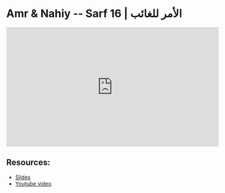 # Amr & Nahiy --  Sarf 16 | الأمر للغائب

<iframe width="560" height="315" src="https://www.youtube-nocookie.com/embed/z_ChsDMT5rg?start=0" frameborder="0" allow="accelerometer; autoplay; encrypted-media; gyroscope; picture-in-picture" allowfullscreen="allowfullscreen"></iframe><BR>



## Resources:
- [Slides](https://github.com/arshare/resources_balagha_pdfs)
- [Youtube video](https://www.youtube.com/watch?v=z_ChsDMT5rg&list=PLzn0qdi6JpdvWf0IDGNfaiM-okPqDuQoc&index=$INDEX)
